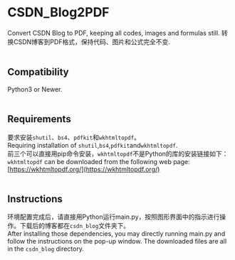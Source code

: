 # CSDN_Blog2PDF
Convert CSDN Blog to PDF, keeping all codes, images and formulas still. 转换CSDN博客到PDF格式，保持代码、图片和公式完全不变.<br>
<br>
## Compatibility
Python3 or Newer.<br>
<br>
## Requirements
要求安装`shutil`、`bs4`、`pdfkit`和`wkhtmltopdf`。<br>
Requiring installation of `shutil`,`bs4`,`pdfkit`and`wkhtmltopdf`.<br>
前三个可以直接用pip命令安装，`wkhtmltopdf`不是Python的库的安装链接如下：<br>
`wkhtmltopdf` can be downloaded from the following web page:<br>
[https://wkhtmltopdf.org/](https://wkhtmltopdf.org/) <br>
<br>
## Instructions
环境配置完成后，请直接用Python运行main.py，按照图形界面中的指示进行操作。下载后的博客都在`csdn_blog`文件夹下。<br>
After installing those dependencies, you may directly running main.py and follow the instructions on the pop-up window. The downloaded files are all in the `csdn_blog` directory.<br>
